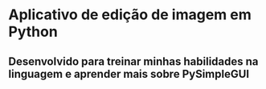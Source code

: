 <h1>Aplicativo de edição de imagem em Python</h1>
<h2>Desenvolvido para treinar minhas habilidades na linguagem e aprender mais sobre PySimpleGUI</h2>